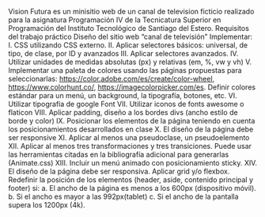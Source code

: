 Vision Futura es un minisitio web de un canal de television ficticio realizado para la asignatura Programación IV de la Tecnicatura Superior en Programación del Instituto Tecnológico de Santiago del Estero.
Requisitos del trabajo práctico
Diseño del sitio web “canal de televisión”
Implementar:
I. CSS utilizando CSS externo.
II. Aplicar selectores básicos: universal, de tipo, de clase, por ID y 
avanzados
III. Aplicar selectores avanzados.
IV. Utilizar unidades de medidas absolutas (px) y relativas (em, %, vw y vh)
V. Implementar una paleta de colores usando las páginas propuestas para seleccionarlas:
https://color.adobe.com/es/create/color-wheel,
https://www.colorhunt.co/, https://imagecolorpicker.com/es. 
Definir colores estándar para un menú, un background, la tipografía, botones, etc.
VI. Utilizar tipografía de google Font
VII. Utilizar iconos de fonts awesome o flaticon
VIII. Aplicar padding, diseño a los bordes divs (ancho estilo de borde y color)
IX. Posicionar los elementos de la página teniendo en cuenta los posicionamientos desarrollados en clase
X. El diseño de la página debe ser responsive
XI. Aplicar al menos una pseudoclase, un pseudoelemento
XII. Aplicar al menos tres transformaciones y tres transiciones. Puede usar las herramientas citadas en la bibliografía adicional para generarlas (Animate.css)
XIII. Incluir un menú animado con posicionamiento sticky.
XIV. El diseño de la página debe ser responsiva. Aplicar grid y/o flexbox. Redefinir la posición de los elementos (header, aside, contenido principal y footer) si:
a. El ancho de la página es menos a los 600px (dispositivo móvil).
b. Si el ancho es mayor a las 992px(tablet)
c. Si el ancho de la pantalla supera los 1200px (4k).
